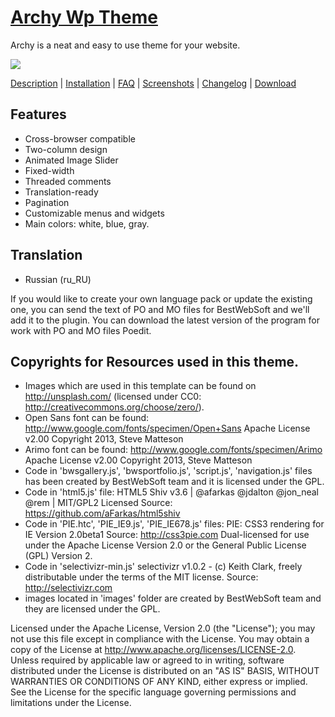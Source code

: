 <a href="http://bestwebsoft.com/theme/archy/" target=_blank>Archy Wp Theme</a>
==============

Archy is a neat and easy to use theme for your website.

<img src="http://bestwebsoft.com/wp-content/uploads/2014/01/archy-banner-wp.jpg" />

<a href="http://bestwebsoft.com/theme/archy/#description" target=_blank>Description</a> | 
<a href="http://bestwebsoft.com/theme/archy/#installation" target=_blank>Installation</a> | 
<a href="http://bestwebsoft.com/theme/archy/#faq" target=_blank>FAQ</a> | 
<a href="http://bestwebsoft.com/theme/archy/#screenshots" target=_blank>Screenshots</a> | 
<a href="http://bestwebsoft.com/theme/archy/#changelog" target=_blank>Changelog</a> | 
<a href="http://bestwebsoft.com/theme/archy/#download" target=_blank>Download</a>

Features
-----------------------------
* Cross-browser compatible
* Two-column design
* Animated Image Slider
* Fixed-width
* Threaded comments
* Translation-ready
* Pagination
* Customizable menus and widgets
* Main colors: white, blue, gray.


Translation
-----------------------------
* Russian (ru_RU)

If you would like to create your own language pack or update the existing one, you can send the text of PO and MO files for BestWebSoft and we'll add it to the plugin. You can download the latest version of the program for work with PO and MO files Poedit.


Copyrights for Resources used in this theme.
-----------------------------

* Images which are used in this template can be found on http://unsplash.com/ (licensed under CC0: http://creativecommons.org/choose/zero/).
* Open Sans font can be found: http://www.google.com/fonts/specimen/Open+Sans
Apache License v2.00 Copyright 2013, Steve Matteson
* Arimo font can be found: http://www.google.com/fonts/specimen/Arimo
Apache License v2.00 Copyright 2013, Steve Matteson
* Code in 'bwsgallery.js', 'bwsportfolio.js', 'script.js', 'navigation.js' files has been created by BestWebSoft team and it is licensed under the GPL.
* Code in 'html5.js' file: HTML5 Shiv v3.6 | @afarkas @jdalton @jon_neal @rem | MIT/GPL2 Licensed
Source: https://github.com/aFarkas/html5shiv
* Code in 'PIE.htc', 'PIE_IE9.js', 'PIE_IE678.js' files:
PIE: CSS3 rendering for IE Version 2.0beta1 Source: http://css3pie.com Dual-licensed for use under the Apache License Version 2.0 or the General Public License (GPL) Version 2.
* Code in 'selectivizr-min.js'
selectivizr v1.0.2 - (c) Keith Clark, freely distributable under the terms of the MIT license. Source: http://selectivizr.com
* images located in 'images' folder are created by BestWebSoft team and they are licensed under the GPL.

Licensed under the Apache License, Version 2.0 (the "License"); you may not use this file except in compliance with the License. You may obtain a copy of the License at http://www.apache.org/licenses/LICENSE-2.0. Unless required by applicable law or agreed to in writing, software distributed under the License is distributed on an "AS IS" BASIS, WITHOUT WARRANTIES OR CONDITIONS OF ANY KIND, either express or implied. See the License for the specific language governing permissions and limitations under the License.

